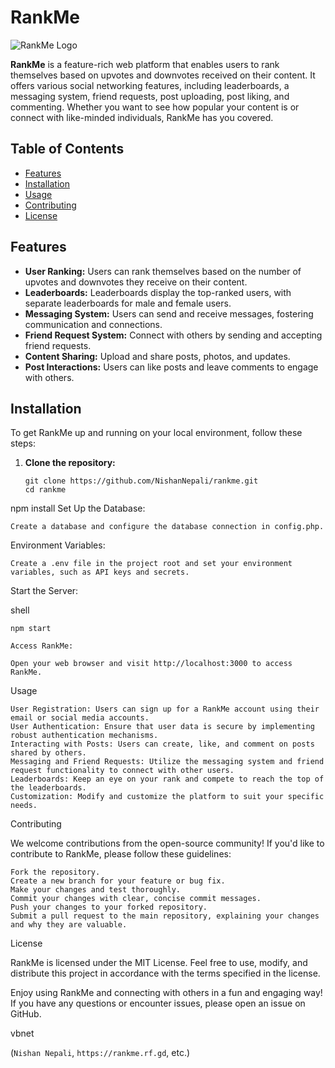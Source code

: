 # RankMe

![RankMe Logo](https://rankme.rf.gd)

**RankMe** is a feature-rich web platform that enables users to rank themselves based on upvotes and downvotes received on their content. It offers various social networking features, including leaderboards, a messaging system, friend requests, post uploading, post liking, and commenting. Whether you want to see how popular your content is or connect with like-minded individuals, RankMe has you covered.

## Table of Contents

- [Features](#features)
- [Installation](#installation)
- [Usage](#usage)
- [Contributing](#contributing)
- [License](#license)

## Features

- **User Ranking:** Users can rank themselves based on the number of upvotes and downvotes they receive on their content.
- **Leaderboards:** Leaderboards display the top-ranked users, with separate leaderboards for male and female users.
- **Messaging System:** Users can send and receive messages, fostering communication and connections.
- **Friend Request System:** Connect with others by sending and accepting friend requests.
- **Content Sharing:** Upload and share posts, photos, and updates.
- **Post Interactions:** Users can like posts and leave comments to engage with others.

## Installation

To get RankMe up and running on your local environment, follow these steps:

1. **Clone the repository:**

   ```shell
   git clone https://github.com/NishanNepali/rankme.git
   cd rankme
npm install
Set Up the Database:

    Create a database and configure the database connection in config.php.

Environment Variables:

    Create a .env file in the project root and set your environment variables, such as API keys and secrets.

Start the Server:

shell

    npm start

    Access RankMe:

    Open your web browser and visit http://localhost:3000 to access RankMe.

Usage

    User Registration: Users can sign up for a RankMe account using their email or social media accounts.
    User Authentication: Ensure that user data is secure by implementing robust authentication mechanisms.
    Interacting with Posts: Users can create, like, and comment on posts shared by others.
    Messaging and Friend Requests: Utilize the messaging system and friend request functionality to connect with other users.
    Leaderboards: Keep an eye on your rank and compete to reach the top of the leaderboards.
    Customization: Modify and customize the platform to suit your specific needs.

Contributing

We welcome contributions from the open-source community! If you'd like to contribute to RankMe, please follow these guidelines:

    Fork the repository.
    Create a new branch for your feature or bug fix.
    Make your changes and test thoroughly.
    Commit your changes with clear, concise commit messages.
    Push your changes to your forked repository.
    Submit a pull request to the main repository, explaining your changes and why they are valuable.

License

RankMe is licensed under the MIT License. Feel free to use, modify, and distribute this project in accordance with the terms specified in the license.

Enjoy using RankMe and connecting with others in a fun and engaging way! If you have any questions or encounter issues, please open an issue on GitHub.

vbnet


(`Nishan Nepali`, `https://rankme.rf.gd`, etc.)
